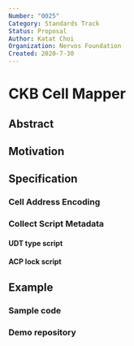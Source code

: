```yaml
---
Number: "0025"
Category: Standards Track
Status: Proposal
Author: Katat Choi
Organization: Nervos Foundation
Created: 2020-7-30
---
```


# CKB Cell Mapper

## Abstract

## Motivation

## Specification

### Cell Address Encoding

### Collect Script Metadata 
#### UDT type script
#### ACP lock script

## Example
### Sample code
### Demo repository
